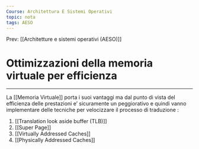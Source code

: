 ```yaml
---
Course: Architettura E Sistemi Operativi
topic: nota
tags: AESO
---
```


Prev: [[Architetture e sistemi operativi (AESO)]]

# Ottimizzazioni della memoria virtuale per efficienza
---

La [[Memoria Virtuale]] porta i suoi vantaggi ma dal punto di vista del efficienza delle prestazioni e’ sicuramente un peggiorativo e quindi vanno implementare delle tecniche per velocizzare il processo di traduzione :
1. [[Translation look aside buffer (TLB)]]
2. [[Super Page]]
3. [[Virtually Addressed Caches]]
4. [[Physically Addressed Caches]]